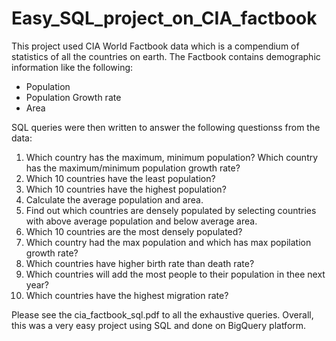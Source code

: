 # Easy_SQL_project_on_CIA_factbook

This project used CIA World Factbook data which is a compendium of statistics of all the countries on earth. The Factbook contains demographic information like the following:
* Population
* Population Growth rate
* Area

SQL queries were then written to answer the following questionss from the data:
1) Which country has the maximum, minimum population? Which country has the maximum/minimum population growth rate?
2) Which 10 countries have the least population?
3) Which 10 countries have the highest population?
4) Calculate the average population and area.
5) Find out which countries are densely populated by selecting countries with above average population and below average area.
6) Which 10 countries are the most densely populated?
7) Which country had the max population and which has max popilation growth rate?
8) Which countries have higher birth rate than death rate?
9) Which countries will add the most people to their population in thee next year?
10) Which countries have the highest migration rate?

Please see the cia_factbook_sql.pdf to all the exhaustive queries. Overall, this was a very easy project using SQL and done on BigQuery platform.
